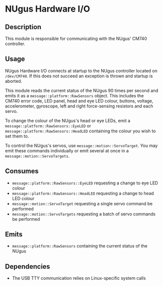 # NUgus Hardware I/O

## Description

This module is responsible for communicating with the NUgus' CM740 controller.

## Usage

NUgus Hardware I/O connects at startup to the NUgus controller located on
`/dev/CM740`. If this does not succeed an exception is thrown and startup is
aborted.

This module reads the current status of the NUgus 90 times per second and
emits it as a `message::platform::RawSensors` object. This includes the CM740 error
code, LED panel, head and eye LED colour, buttons, voltage, accelerometer,
gyroscope, left and right force-sensing resistors and each servo.

To change the colour of the NUgus's head or eye LEDs, emit a
`message::platform::RawSensors::EyeLED` or `message::platform::RawSensors::HeadLED`
containing the colour you wish to set them to.

To control the NUgus's servos, use `message::motion::ServoTarget`. You may
emit these commands individually or emit several at once in a `message::motion::ServoTargets`.

## Consumes

- `message::platform::RawSensors::EyeLED` requesting a change to eye LED colour
- `message::platform::RawSensors::HeadLED` requesting a change to head LED colour
- `message::motion::ServoTarget` requesting a single servo command be performed
- `message::motion::ServoTargets` requesting a batch of servo commands be performed

## Emits

- `message::platform::RawSensors` containing the current status of the NUgus

## Dependencies

- The USB TTY communication relies on Linux-specific system calls
